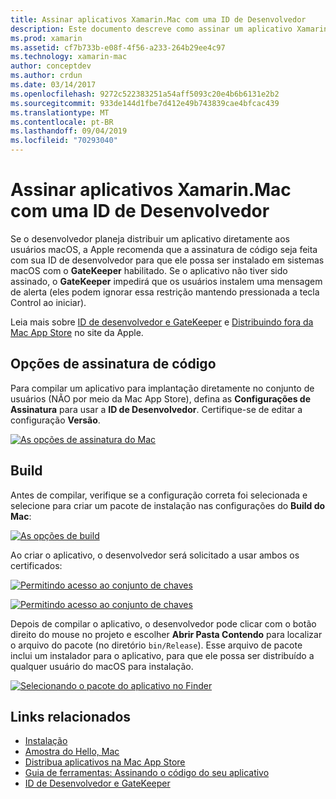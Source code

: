 ```yaml
---
title: Assinar aplicativos Xamarin.Mac com uma ID de Desenvolvedor
description: Este documento descreve como assinar um aplicativo Xamarin.Mac com uma ID de desenvolvedor para que ele possa ser distribuído fora da Mac App Store. Ele aborda as opções de assinatura de código e de criação.
ms.prod: xamarin
ms.assetid: cf7b733b-e08f-4f56-a233-264b29ee4c97
ms.technology: xamarin-mac
author: conceptdev
ms.author: crdun
ms.date: 03/14/2017
ms.openlocfilehash: 9272c522383251a54aff5093c20e4b6b6131e2b2
ms.sourcegitcommit: 933de144d1fbe7d412e49b743839cae4bfcac439
ms.translationtype: MT
ms.contentlocale: pt-BR
ms.lasthandoff: 09/04/2019
ms.locfileid: "70293040"
---
```

# <a name="signing-xamarinmac-apps-with-a-developer-id"></a>Assinar aplicativos Xamarin.Mac com uma ID de Desenvolvedor

Se o desenvolvedor planeja distribuir um aplicativo diretamente aos usuários macOS, a Apple recomenda que a assinatura de código seja feita com sua ID de desenvolvedor para que ele possa ser instalado em sistemas macOS com o **GateKeeper** habilitado. Se o aplicativo não tiver sido assinado, o **GateKeeper** impedirá que os usuários instalem uma mensagem de alerta (eles podem ignorar essa restrição mantendo pressionada a tecla Control ao iniciar).

Leia mais sobre [ID de desenvolvedor e GateKeeper](https://developer.apple.com/resources/developer-id/) e [Distribuindo fora da Mac App Store](https://developer.apple.com/library/content/documentation/IDEs/Conceptual/AppDistributionGuide/Introduction/Introduction.html) no site da Apple.

## <a name="code-signing-options"></a>Opções de assinatura de código

Para compilar um aplicativo para implantação diretamente no conjunto de usuários (NÃO por meio da Mac App Store), defina as **Configurações de Assinatura** para usar a **ID de Desenvolvedor**. Certifique-se de editar a configuração **Versão**.

 [![](signing-images/config02.png "As opções de assinatura do Mac")](signing-images/config02.png#lightbox)


## <a name="build"></a>Build

Antes de compilar, verifique se a configuração correta foi selecionada e selecione para criar um pacote de instalação nas configurações do **Build do Mac**:

[![](signing-images/config03.png "As opções de build")](signing-images/config03.png#lightbox)

Ao criar o aplicativo, o desenvolvedor será solicitado a usar ambos os certificados:

 [![](signing-images/image57.png "Permitindo acesso ao conjunto de chaves")](signing-images/image57.png#lightbox)

 [![](signing-images/image58.png "Permitindo acesso ao conjunto de chaves")](signing-images/image58.png#lightbox)

Depois de compilar o aplicativo, o desenvolvedor pode clicar com o botão direito do mouse no projeto e escolher **Abrir Pasta Contendo** para localizar o arquivo do pacote (no diretório `bin/Release`). Esse arquivo de pacote inclui um instalador para o aplicativo, para que ele possa ser distribuído a qualquer usuário do macOS para instalação.

 [![](signing-images/image59.png "Selecionando o pacote do aplicativo no Finder")](signing-images/image59.png#lightbox)

## <a name="related-links"></a>Links relacionados

- [Instalação](~//mac/get-started/installation.md)
- [Amostra do Hello, Mac](~//mac/get-started/hello-mac.md)
- [Distribua aplicativos na Mac App Store](https://developer.apple.com/devcenter/mac/checklist/)
- [Guia de ferramentas: Assinando o código do seu aplicativo](https://developer.apple.com/library/mac/#documentation/ToolsLanguages/Conceptual/OSXWorkflowGuide/CodeSigning/CodeSigning.html)
- [ID de Desenvolvedor e GateKeeper](https://developer.apple.com/resources/developer-id/)
